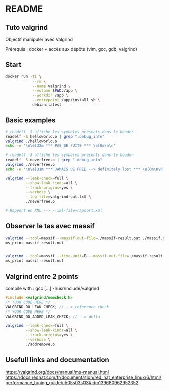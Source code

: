 # README

## Tuto valgrind

Objectif manipuler avec Valgrind

Prérequis : docker + accès aux dépôts (vim, gcc, gdb, valgrind)

## Start

```bash
docker run -ti \
            --rm \
            --name valgrind \
            --volume $PWD:/app \
            --workdir /app \
            --entrypoint /app/install.sh \
            debian:latest
```

## Basic examples

```bash
# readelf -S affiche les symboles présents dans le header
readelf -S helloworld.o | grep ".debug_info"
valgrind ./helloworld.o
echo -e '\n\e[32m *** PAS DE FUITE *** \e[0m\n\n'
```

```bash
# readelf -S affiche les symboles présents dans le header
readelf -S neverfree.o | grep ".debug_info"
valgrind ./neverfree.o
echo -e '\n\e[31m *** JAMAIS DE FREE --> definitely lost *** \e[0m\n\n'

valgrind --leak-check=full \
         --show-leak-kinds=all \
         --track-origins=yes \
         --verbose \
         --log-file=valgrind-out.txt \
         ./neverfree.o

# Rapport en XML --> --xml-file=rapport.xml
```

## Observer le tas avec massif

```bash
valgrind --tool=massif --massif-out-file=./massif-result.out ./massif.o
ms_print massif-result.out


valgrind --tool=massif --time-unit=B --massif-out-file=./massif-result.out ./massif.o
ms_print massif-result.out
```

## Valgrind entre 2 points

compile with : gcc [...] -I/usr/include/valgrind

```c
#include <valgrind/memcheck.h>
/* YOUR CODE HERE */
VALGRIND_DO_LEAK_CHECK; // --> reference check
/* YOUR CODE HERE */
VALGRIND_DO_ADDED_LEAK_CHECK; // --> delta
```


```bash
valgrind --leak-check=full \
         --show-leak-kinds=all \
         --track-origins=yes \
         --verbose \
         ./addremove.o
```

## Usefull links and documentation

https://valgrind.org/docs/manual/ms-manual.html
https://docs.redhat.com/fr/documentation/red_hat_enterprise_linux/6/html/performance_tuning_guide/ch05s03s03#idm139680962952352

